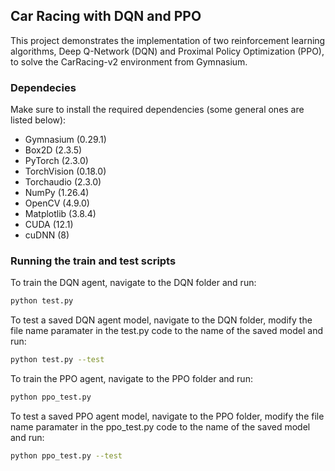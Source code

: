 ## Car Racing with DQN and PPO
This project demonstrates the implementation of two reinforcement learning algorithms, Deep Q-Network (DQN) and Proximal Policy Optimization (PPO), to solve the CarRacing-v2 environment from Gymnasium.

### Dependecies
Make sure to install the required dependencies (some general ones are listed below):
- Gymnasium (0.29.1)
- Box2D (2.3.5)
- PyTorch (2.3.0)
- TorchVision (0.18.0)
- Torchaudio (2.3.0)
- NumPy (1.26.4)
- OpenCV (4.9.0)
- Matplotlib (3.8.4)
- CUDA (12.1)
- cuDNN (8)

### Running the train and test scripts
To train the DQN agent, navigate to the DQN folder and run:
```bash
python test.py
```

To test a saved DQN agent model, navigate to the DQN folder, modify the file name paramater in the test.py code to the name of the saved model and run:
```bash
python test.py --test
```

To train the PPO agent, navigate to the PPO folder and run:
```bash
python ppo_test.py
```

To test a saved PPO agent model, navigate to the PPO folder, modify the file name paramater in the ppo_test.py code to the name of the saved model and run:
```bash
python ppo_test.py --test
```
